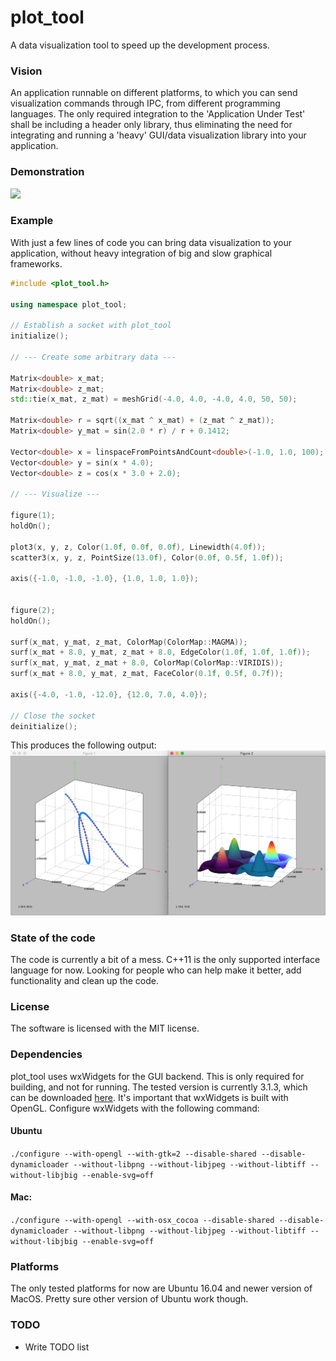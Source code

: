 # plot_tool
A data visualization tool to speed up the development process.

### Vision
An application runnable on different platforms, to which you can send visualization commands through IPC, from different programming languages. The only required integration to the 'Application Under Test' shall be including a header only library, thus eliminating the need for integrating and running a 'heavy' GUI/data visualization library into your application. 

### Demonstration
![](media/demo.gif)

### Example
With just a few lines of code you can bring data visualization to your application, without heavy integration of big and slow graphical frameworks.
```cpp
#include <plot_tool.h>

using namespace plot_tool;

// Establish a socket with plot_tool
initialize();  

// --- Create some arbitrary data ---

Matrix<double> x_mat;
Matrix<double> z_mat;
std::tie(x_mat, z_mat) = meshGrid(-4.0, 4.0, -4.0, 4.0, 50, 50);

Matrix<double> r = sqrt((x_mat ^ x_mat) + (z_mat ^ z_mat));
Matrix<double> y_mat = sin(2.0 * r) / r + 0.1412;

Vector<double> x = linspaceFromPointsAndCount<double>(-1.0, 1.0, 100);
Vector<double> y = sin(x * 4.0);
Vector<double> z = cos(x * 3.0 + 2.0);

// --- Visualize ---

figure(1);
holdOn();

plot3(x, y, z, Color(1.0f, 0.0f, 0.0f), Linewidth(4.0f));
scatter3(x, y, z, PointSize(13.0f), Color(0.0f, 0.5f, 1.0f));

axis({-1.0, -1.0, -1.0}, {1.0, 1.0, 1.0});


figure(2);
holdOn();

surf(x_mat, y_mat, z_mat, ColorMap(ColorMap::MAGMA));
surf(x_mat + 8.0, y_mat, z_mat + 8.0, EdgeColor(1.0f, 1.0f, 1.0f));
surf(x_mat, y_mat, z_mat + 8.0, ColorMap(ColorMap::VIRIDIS));
surf(x_mat + 8.0, y_mat, z_mat, FaceColor(0.1f, 0.5f, 0.7f));

axis({-4.0, -1.0, -12.0}, {12.0, 7.0, 4.0});

// Close the socket
deinitialize();
```

This produces the following output:
![Plot0](/media/plot01.png)

### State of the code
The code is currently a bit of a mess. C++11 is the only supported interface language for now. Looking for people who can help make it better, add functionality and clean up the code.

### License
The software is licensed with the MIT license.

### Dependencies
plot_tool uses wxWidgets for the GUI backend. This is only required for building, and not for running. The tested version is currently 3.1.3, which can be downloaded [here](https://github.com/wxWidgets/wxWidgets/releases/download/v3.1.3/wxWidgets-3.1.3.zip). It's important that wxWidgets is built with OpenGL.
Configure wxWidgets with the following command:
#### Ubuntu
```./configure --with-opengl --with-gtk=2 --disable-shared --disable-dynamicloader --without-libpng --without-libjpeg --without-libtiff --without-libjbig --enable-svg=off```

#### Mac:
```./configure --with-opengl --with-osx_cocoa --disable-shared --disable-dynamicloader --without-libpng --without-libjpeg --without-libtiff --without-libjbig --enable-svg=off```


### Platforms
The only tested platforms for now are Ubuntu 16.04 and newer version of MacOS. Pretty sure other version of Ubuntu work though.


### TODO
- Write TODO list

